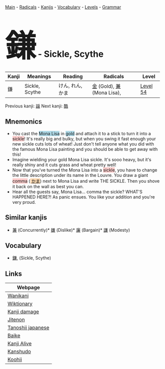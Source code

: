 <style> bigfont {font-size: 100px}</style>
[Main](../index.md) -
[Radicals](../radicals.md) -
[Kanjis](../kanjis.md) -
[Vocabulary](../vocabulary.md) -
[Levels](../levels.md) -
[Grammar](../grammar.md)
# <bigfont> 鎌</bigfont> - Sickle, Scythe 

| Kanji | Meanings | Reading | Radicals | Level |
| --- | --- | --- | --- | --- |
| 鎌 | Sickle, Scythe | けん, れん, かま | [金](../radicals/金.md) (Gold), [兼](../radicals/兼.md) (Mona Lisa),  | [Level 54](../levels/wk_level54.md) |

Previous kanji: [謡](謡.md) Next kanji: [酷](酷.md) 

## Mnemonics
 * You cast the <span style="background-color:#ADD8E6"> Mona Lisa</span> in <span style="background-color:#ADD8E6"> gold</span> and attach it to a stick to turn it into a <span style="background-color:#ffcccb"> sickle</span>! It's really big and bulky, but when you swing it fast enough your new sickle cuts lots of wheat! Just don't tell anyone what you did with the famous Mona Lisa painting and you should be able to get away with this!
* Imagine wielding your gold Mona Lisa sickle. It's sooo heavy, but it's really shiny and it cuts grass and wheat pretty well!
* Now that you've turned the Mona Lisa into a <span style="background-color:#ffcccb"> sickle</span>, you have to change the little description under its name in the Louvre. You draw a giant <span style="background-color:#ffcccb"> comma</span> (<span style="background-color:#fed8b1"> [かま](https://jisho.org/search/かま)</span>) next to Mona Lisa and write THE SICKLE. Then you shove it back on the wall as best you can.
* Hear all the guests say, Mona Lisa... comma the sickle? WHAT'S HAPPENED HERE?! As panic ensues. You like your addition and you're very proud.


## Similar kanjis
 * [兼](兼.md) (Concurrently)* [嫌](嫌.md) (Dislike)* [廉](廉.md) (Bargain)* [謙](謙.md) (Modesty)


## Vocabulary
 * [鎌](../vocabulary/鎌.md), (Sickle, Scythe)



## Links 

| Webpage |
| --- |
| [Wanikani          ](https://www.wanikani.com/kanji/鎌) |
| [Wiktionary        ](https://en.wiktionary.org/wiki/鎌) |
| [Kanji damage      ](http://www.kanjidamage.com/kanji/search?utf8=✓&q=鎌) |
| [Jitenon           ](https://jitenon.com/kanji/鎌) |
| [Tanoshii japanese ](https://www.tanoshiijapanese.com/dictionary/kanji.cfm?k=鎌) |
| [Baike             ](https://baike.baidu.com/item/鎌) |
| [Kanji Alive       ](https://app.kanjialive.com/鎌) |
| [Kanshudo          ](https://www.kanshudo.com/searchmn?q=鎌) |
| [Koohii            ](https://kanji.koohii.com/study/kanji/鎌) |
